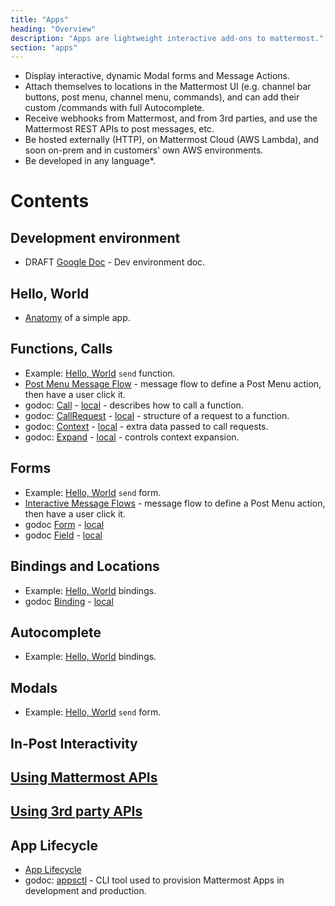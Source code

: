 ```yaml
---
title: "Apps"
heading: "Overview"
description: "Apps are lightweight interactive add-ons to mattermost."
section: "apps"
---
```


- Display interactive, dynamic Modal forms and Message Actions.
- Attach themselves to locations in the Mattermost UI (e.g. channel bar buttons, post menu, channel menu, commands), and can add their custom /commands with full Autocomplete.
- Receive webhooks from Mattermost, and from 3rd parties, and use the Mattermost REST APIs to post messages, etc.
- Be hosted externally (HTTP), on Mattermost Cloud (AWS Lambda), and soon on-prem and in customers' own AWS environments.
- Be developed in any language*.

# Contents

## Development environment

- DRAFT [Google Doc](https://docs.google.com/document/d/1-o9A8l65__rYbx6O-ZdIgJ7LJgZ1f3XRXphAyD7YfF4/edit#) - Dev environment doc.

## Hello, World

- [Anatomy](01-anatomy-hello.md) of a simple app.

## Functions, Calls

- Example: [Hello, World](/server/examples/go/helloworld/hello.go#L45) `send` function.
- [Post Menu Message Flow](02-example-post-menu.md) - message flow to define a Post Menu action, then have a user click it.
- godoc: [Call](https://pkg.go.dev/github.com/mattermost/mattermost-plugin-apps/apps#Call) -
  [local](http://localhost:6060/pkg/github.com/mattermost/mattermost-plugin-apps/apps#Call) - describes how to call a function.
- godoc: [CallRequest](https://pkg.go.dev/github.com/mattermost/mattermost-plugin-apps/apps#CallRequest) -
  [local](http://localhost:6060/pkg/github.com/mattermost/mattermost-plugin-apps/apps#CallRequest) - structure of a request to a function.
- godoc: [Context](https://pkg.go.dev/github.com/mattermost/mattermost-plugin-apps/apps#Context) -
  [local](http://localhost:6060/pkg/github.com/mattermost/mattermost-plugin-apps/apps#Context) - extra data passed to call requests.
- godoc: [Expand](https://pkg.go.dev/github.com/mattermost/mattermost-plugin-apps/apps#Expand) -
  [local](http://localhost:6060/pkg/github.com/mattermost/mattermost-plugin-apps/apps#Expand) - controls context expansion.

## Forms

- Example: [Hello, World](/server/examples/go/helloworld/send_form.json) `send` form.
- [Interactive Message Flows](03-example-interactivity.md) - message flow to define a Post Menu action, then have a user click it.
- godoc [Form](https://pkg.go.dev/github.com/mattermost/mattermost-plugin-apps/apps#Form) - [local](http://localhost:6060/pkg/github.com/mattermost/mattermost-plugin-apps/apps#Form)
- godoc [Field](https://pkg.go.dev/github.com/mattermost/mattermost-plugin-apps/apps#Field) - [local](http://localhost:6060/pkg/github.com/mattermost/mattermost-plugin-apps/apps#Field)

## Bindings and Locations

- Example: [Hello, World](/server/examples/go/helloworld/bindings.json) bindings.
- godoc [Binding](https://pkg.go.dev/github.com/mattermost/mattermost-plugin-apps/apps#Binding) - [local](http://localhost:6060/pkg/github.com/mattermost/mattermost-plugin-apps/apps#Binding)

## Autocomplete

- Example: [Hello, World](/server/examples/go/helloworld/bindings.json) bindings.

## Modals

- Example: [Hello, World](/server/examples/go/helloworld/send_form.json) `send` form.

## In-Post Interactivity

## [Using Mattermost APIs](05-using-mattermost-api.md)

## [Using 3rd party APIs](06-using-3rdparty-api.md)

## App Lifecycle
- [App Lifecycle](07-lifecycle.md)
- godoc: [appsctl](https://pkg.go.dev/github.com/mattermost/mattermost-plugin-apps/cmd/appsctl) - CLI tool used to provision Mattermost Apps in development and production.
